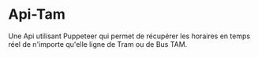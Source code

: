 # Api-Tam
Une Api utilisant Puppeteer qui permet de récupérer les horaires en temps réel de n'importe qu'elle ligne de Tram ou de Bus TAM.

